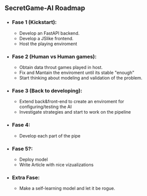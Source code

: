 ## SecretGame-AI Roadmap

* ### Fase 1 (Kickstart):
  * Develop an FastAPI backend.
  * Develop a JSlike frontend.
  * Host the  playing enviroment
* ### Fase 2 (Human vs Human games):
  * Obtain data throut games played in host.
  * Fix and Mantain the enviroment until its stable "enough"
  * Start thinking about modeling and validation of the problem.
* ### Fase 3 (Back to developing):
  * Extend back&front-end to create an enviroment for configuring/testing the AI
  * Investigate strategies and start to work on the pipeline
* ### Fase 4:
  * Develop each part of the pipe
* ### Fase 5?:
  * Deploy model
  * Write Article with nice vizualizations
* ### Extra Fase:
  * Make a self-learning model and let it be rogue.   
